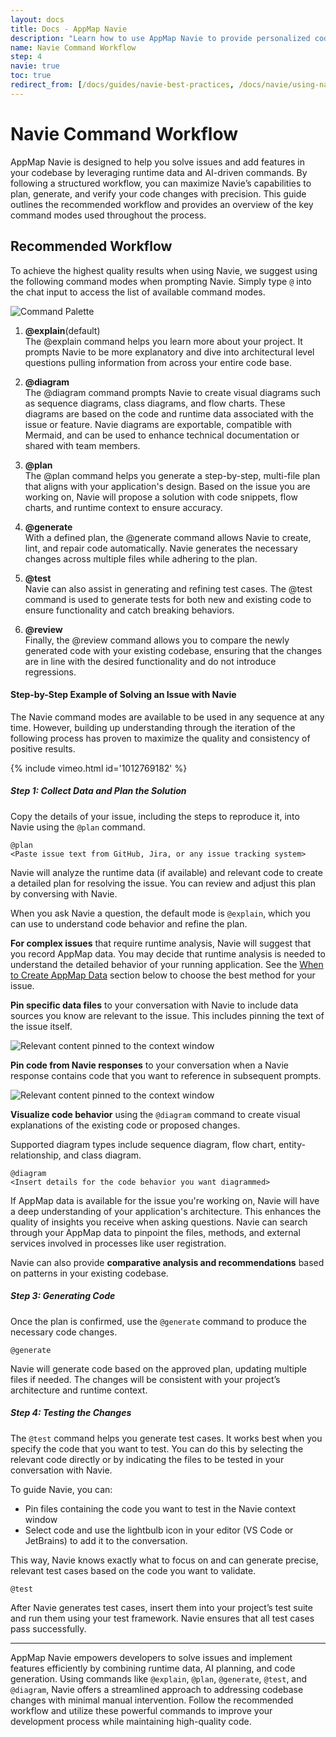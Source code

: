 ```yaml
---
layout: docs
title: Docs - AppMap Navie
description: "Learn how to use AppMap Navie to provide personalized code analysis. Generate AppMap Data, ask Navie questions, analyze code, and iterate for optimal results."
name: Navie Command Workflow
step: 4
navie: true
toc: true
redirect_from: [/docs/guides/navie-best-practices, /docs/navie/using-navie]
---
```

# Navie Command Workflow

AppMap Navie is designed to help you solve issues and add features in your codebase by leveraging runtime data and AI-driven commands. By following a structured workflow, you can maximize Navie’s capabilities to plan, generate, and verify your code changes with precision. This guide outlines the recommended workflow and provides an overview of the key command modes used throughout the process.

## Recommended Workflow

To achieve the highest quality results when using Navie, we suggest using the following command modes when prompting Navie. Simply type `@` into the chat input to access the list of available command modes.

![Command Palette](/assets/img/command-palette-menu.webp)

1. **@explain**(default)  
   The @explain command helps you learn more about your project. It prompts Navie to be more explanatory and dive into architectural level questions pulling information from across your entire code base.

2. **@diagram**  
The @diagram command prompts Navie to create visual diagrams such as sequence diagrams, class diagrams, and flow charts. These diagrams are based on the code and runtime data associated with the issue or feature. Navie diagrams are exportable, compatible with Mermaid, and can be used to enhance technical documentation or shared with team members.

3. **@plan**  
   The @plan command helps you generate a step-by-step, multi-file plan that aligns with your application's design. Based on the issue you are working on, Navie will propose a solution with code snippets, flow charts, and runtime context to ensure accuracy.

4. **@generate**  
   With a defined plan, the @generate command allows Navie to create, lint, and repair code automatically. Navie generates the necessary changes across multiple files while adhering to the plan.

5. **@test**  
   Navie can also assist in generating and refining test cases. The @test command is used to generate tests for both new and existing code to ensure functionality and catch breaking behaviors.

6. **@review**  
   Finally, the @review command allows you to compare the newly generated code with your existing codebase, ensuring that the changes are in line with the desired functionality and do not introduce regressions.


#### Step-by-Step Example of Solving an Issue with Navie

The Navie command modes are available to be used in any sequence at any time. However, building up understanding through the iteration of the following process has proven to maximize the quality and consistency of positive results. 

{% include vimeo.html id='1012769182' %}


##### Step 1: Collect Data and Plan the Solution
Copy the details of your issue, including the steps to reproduce it, into Navie using the `@plan` command.

```plaintext
@plan 
<Paste issue text from GitHub, Jira, or any issue tracking system>
```

Navie will analyze the runtime data (if available) and relevant code to create a detailed plan for resolving the issue. You can review and adjust this plan by conversing with Navie.

When you ask Navie a question, the default mode is `@explain`, which you can use to understand code behavior and refine the plan.

**For complex issues** that require runtime analysis, Navie will suggest that you record AppMap data. You may decide that runtime analysis is needed to understand the detailed behavior of your running application. See the [When to Create AppMap Data](/docs/get-started-with-appmap/making-appmap-data.html) section below to choose the best method for your issue.

**Pin specific data files** to your conversation with Navie to include data sources you know are relevant to the issue. This includes pinning the text of the issue itself.

![Relevant content pinned to the context window](/assets/img/pinned-context.webp)

**Pin code from Navie responses** to your conversation when a Navie response contains code that you want to reference in subsequent prompts.

![Relevant content pinned to the context window](/assets/img/pin-from-response.webp)

**Visualize code behavior** using the `@diagram` command to create visual explanations of the existing code or proposed changes.

Supported diagram types include sequence diagram, flow chart, entity-relationship, and class diagram.

```plaintext
@diagram 
<Insert details for the code behavior you want diagrammed>
```
If AppMap data is available for the issue you're working on, Navie will have a deep understanding of your application's architecture. This enhances the quality of insights you receive when asking questions. Navie can search through your AppMap data to pinpoint the files, methods, and external services involved in processes like user registration.

Navie can also provide **comparative analysis and recommendations** based on patterns in your existing codebase.

##### Step 3: Generating Code
Once the plan is confirmed, use the `@generate` command to produce the necessary code changes.

```plaintext
@generate 
```

Navie will generate code based on the approved plan, updating multiple files if needed. The changes will be consistent with your project’s architecture and runtime context.

##### Step 4: Testing the Changes

The `@test` command helps you generate test cases. It works best when you specify the code that you want to test. You can do this by selecting the relevant code directly or by indicating the files to be tested in your conversation with Navie. 

To guide Navie, you can:
- Pin files containing the code you want to test in the Navie context window
- Select code and use the lightbulb icon in your editor (VS Code or JetBrains) to add it to the conversation.

This way, Navie knows exactly what to focus on and can generate precise, relevant test cases based on the code you want to validate.

```plaintext
@test
```

After Navie generates test cases, insert them into your project’s test suite and run them using your test framework. Navie ensures that all test cases pass successfully.

---

AppMap Navie empowers developers to solve issues and implement features efficiently by combining runtime data, AI planning, and code generation. Using commands like `@explain`, `@plan`, `@generate`, `@test`, and `@diagram`, Navie offers a streamlined approach to addressing codebase changes with minimal manual intervention. Follow the recommended workflow and utilize these powerful commands to improve your development process while maintaining high-quality code.
